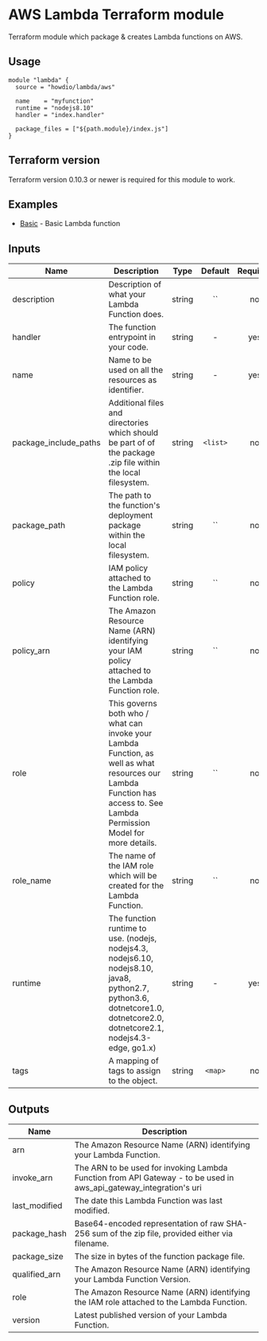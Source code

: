 # AWS Lambda Terraform module
Terraform module which package & creates Lambda functions on AWS.

## Usage
```hcl
module "lambda" {
  source = "howdio/lambda/aws"

  name    = "myfunction"
  runtime = "nodejs8.10"
  handler = "index.handler"

  package_files = ["${path.module}/index.js"]
}
```
## Terraform version
Terraform version 0.10.3 or newer is required for this module to work.

## Examples
* [Basic](https://github.com/howdio/terraform-aws-lambda/tree/master/examples/basic) - Basic Lambda function

## Inputs

| Name | Description | Type | Default | Required |
|------|-------------|:----:|:-----:|:-----:|
| description | Description of what your Lambda Function does. | string | `` | no |
| handler | The function entrypoint in your code. | string | - | yes |
| name | Name to be used on all the resources as identifier. | string | - | yes |
| package_include_paths | Additional files and directories which should be part of of the package .zip file within the local filesystem. | string | `<list>` | no |
| package_path | The path to the function's deployment package within the local filesystem. | string | `` | no |
| policy | IAM policy attached to the Lambda Function role. | string | `` | no |
| policy_arn | The Amazon Resource Name (ARN) identifying your IAM policy attached to the Lambda Function role. | string | `` | no |
| role | This governs both who / what can invoke your Lambda Function, as well as what resources our Lambda Function has access to. See Lambda Permission Model for more details. | string | `` | no |
| role_name | The name of the IAM role which will be created for the Lambda Function. | string | `` | no |
| runtime | The function runtime to use. (nodejs, nodejs4.3, nodejs6.10, nodejs8.10, java8, python2.7, python3.6, dotnetcore1.0, dotnetcore2.0, dotnetcore2.1, nodejs4.3-edge, go1.x) | string | - | yes |
| tags | A mapping of tags to assign to the object. | string | `<map>` | no |

## Outputs

| Name | Description |
|------|-------------|
| arn | The Amazon Resource Name (ARN) identifying your Lambda Function. |
| invoke_arn | The ARN to be used for invoking Lambda Function from API Gateway - to be used in aws_api_gateway_integration's uri |
| last_modified | The date this Lambda Function was last modified. |
| package_hash | Base64-encoded representation of raw SHA-256 sum of the zip file, provided either via filename. |
| package_size | The size in bytes of the function package file. |
| qualified_arn | The Amazon Resource Name (ARN) identifying your Lambda Function Version. |
| role | The Amazon Resource Name (ARN) identifying the IAM role attached to the Lambda Function. |
| version | Latest published version of your Lambda Function. |
